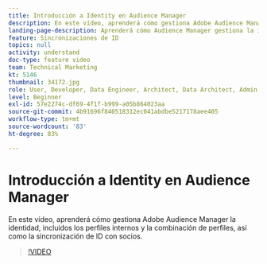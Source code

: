 ```yaml
---
title: Introducción a Identity en Audience Manager
description: En este vídeo, aprenderá cómo gestiona Adobe Audience Manager la identidad, incluidos los perfiles internos y la combinación de perfiles, así como la sincronización de ID con socios.
landing-page-description: Aprenderá cómo Audience Manager gestiona la identidad, incluidos los perfiles internos y la combinación de perfiles, así como la sincronización de ID con socios.
feature: Sincronizaciones de ID
topics: null
activity: understand
doc-type: feature video
team: Technical Marketing
kt: 5146
thumbnail: 34172.jpg
role: User, Developer, Data Engineer, Architect, Data Architect, Admin, Leader
level: Beginner
exl-id: 57e2274c-df69-4f1f-b999-a05b864023aa
source-git-commit: 4b91696f840518312ec041abdbe5217178aee405
workflow-type: tm+mt
source-wordcount: '83'
ht-degree: 83%

---
```


# Introducción a Identity en Audience Manager

En este vídeo, aprenderá cómo gestiona Adobe Audience Manager la identidad, incluidos los perfiles internos y la combinación de perfiles, así como la sincronización de ID con socios.

>[!VIDEO](https://video.tv.adobe.com/v/34172/?quality=12)
